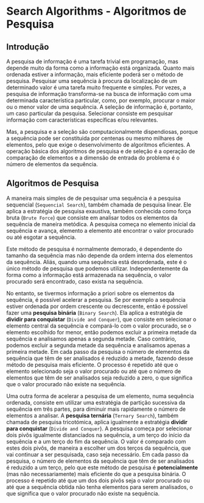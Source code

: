 # Search Algorithms - Algoritmos de Pesquisa

## Introdução

A pesquisa de informação é uma tarefa trivial em programação, mas depende muito da forma como a informação está organizada. Quanto mais ordenada estiver a informação, mais eficiente poderá ser o método de pesquisa. Pesquisar uma sequência à procura da localização de um determinado valor é uma tarefa muito frequente e simples. Por vezes, a pesquisa de informação transforma-se na busca de informação com uma determinada característica particular, como, por exemplo, procurar o maior ou o menor valor de uma sequência. A seleção de informação é, portanto, um caso particular da pesquisa. Selecionar consiste em pesquisar informação com características específicas e/ou relevantes.

Mas, a pesquisa e a seleção são computacionalmente dispendiosas, porque a sequência pode ser constituida por centenas ou mesmo milhares de elementos, pelo que exige o desenvolvimento de algoritmos eficientes. A operação básica dos algoritmos de pesquisa e de seleção é a operação de comparação de elementos e a dimensão de entrada do problema é o número de elementos da sequência.

## Algoritmos de Pesquisa

A maneira mais simples de de pesquisar uma sequência é a pesquisa sequencial (`Sequencial Search`), também chamada de pesquisa linear. Ele aplica a estratégia de pesquisa exaustiva, também conhecida como força bruta (`Brute Force`) que consiste em analisar todos os elementos da sequência de maneira metódica. A pesquisa começa no elemento inicial da sequência e avança, elemento a elemento até encontrar o valor procurado ou até esgotar a sequência.

Este método de pesquisa é normalmente demorado, é dependente do tamanho da sequência mas não depende da ordem interna dos elementos da sequência. Aliás, quando uma sequência está desordenada, este é o único método de pesquisa que podemos utilizar. Independentemente da forma como a informação está armazenada na sequência, o valor procurado será encontrado, caso exista na sequência.

No entanto, se tivermos informação a priori sobre os elementos da sequência, é possível acelerar a pesquisa. Se por exemplo a sequência estiver ordenada por ordem crescente ou decrescente, então é possível fazer uma **pesquisa binária** (`Binary Search`). Ela aplica a estratégia de **dividir para conquistar** (`Divide and Conquer`), que consiste em selecionar o elemento central da sequência e compará-lo com o valor procurado, se o elemento escolhido for menor, então podemos excluir a primeira metade da sequência e analisamos apenas a segunda metade. Caso contrário, podemos excluir a segunda metade da sequência e analisamos apenas a primeira metade. Em cada passo da pesquisa o número de elementos da sequência que têm de ser analisados é reduzido a metade, fazendo desse método de pesquisa mais eficiente. O processo é repetido até que o elemento selecionado seja o valor procurado ou até que o número de elementos que têm de ser analisados seja reduzido a zero, o que significa que o valor procurado não existe na sequência.

Uma outra forma de acelerar a pesquisa de um elemento, numa sequência ordenada, consiste em utilizar uma estratégia de partição sucessiva da sequência em três partes, para diminuir mais rapidamente o número de elementos a analisar. A **pesquisa ternária** (`Ternary Search`), também chamada de pesquisa tricotómica, aplica igualmente a estratégia **dividir para conquistar** (`Divide and Conquer`). A pesquisa começa por selecionar dois pivôs igualmente distanciados na sequência, a um terço do início da sequência e a um terço do fim da sequência. O valor é comparado com estes dois pivôs, de maneira a escolher um dos terços da sequência, que vai continuar a ser pesquisada, caso seja necessário. Em cada passo da pesquisa, o número de elementos da sequência que têm de ser analisados é reduzido a um terço, pelo que este método de pesquisa é **potencialmente** (mas não necessariamente) mais eficiente do que a pesquisa binária. O processo é repetido até que um dos dois pivôs seja o valor procurado ou até que a sequência obtida não tenha elementos para serem analisados, o que significa que o valor procurado não existe na sequência.
